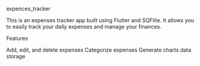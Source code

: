 expences_tracker

This is an expenses tracker app built using Flutter and SQFlite. It allows you to easily track your daily expenses and manage your finances.

Features

Add, edit, and delete expenses
Categorize expenses
Generate charts
data storage



